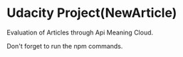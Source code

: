 #  Udacity Project(NewArticle)

Evaluation of Articles through Api Meaning Cloud.

Don't forget to run the npm commands.
